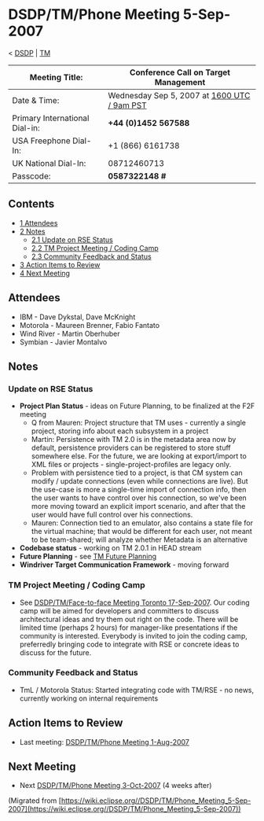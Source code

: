 

DSDP/TM/Phone Meeting 5-Sep-2007
================================

< [DSDP](./DSDP "DSDP")‎ | [TM](./TM "DSDP/TM")

| Meeting Title: | **Conference Call on Target Management** |
| --- | --- |
| Date & Time: | Wednesday Sep 5, 2007 at [1600 UTC / 9am PST](http://www.timeanddate.com/worldclock/fixedtime.html?month=9&day=5&year=2007&hour=16&min=00&sec=0&p1=0) |
| Primary International Dial-in: | **+44 (0)1452 567588** |
| USA Freephone Dial-In: | +1 (866) 6161738 |
| UK National Dial-In: | 08712460713 |
| Passcode: | **0587322148 #** |

Contents
--------

*   [1 Attendees](#Attendees)
*   [2 Notes](#Notes)
    *   [2.1 Update on RSE Status](#Update-on-RSE-Status)
    *   [2.2 TM Project Meeting / Coding Camp](#TM-Project-Meeting-.2F-Coding-Camp)
    *   [2.3 Community Feedback and Status](#Community-Feedback-and-Status)
*   [3 Action Items to Review](#Action-Items-to-Review)
*   [4 Next Meeting](#Next-Meeting)

Attendees
---------

*   IBM - Dave Dykstal, Dave McKnight
*   Motorola - Maureen Brenner, Fabio Fantato
*   Wind River - Martin Oberhuber
*   Symbian - Javier Montalvo

Notes
-----

### Update on RSE Status

*   **Project Plan Status** \- ideas on Future Planning, to be finalized at the F2F meeting
    *   Q from Mauren: Project structure that TM uses - currently a single project, storing info about each subsystem in a project
    *   Martin: Persistence with TM 2.0 is in the metadata area now by default, persistence providers can be registered to store stuff somewhere else. For the future, we are looking at export/import to XML files or projects - single-project-profiles are legacy only.
    *   Problem with persistence tied to a project, is that CM system can modify / update connections (even while connections are live). But the use-case is more a single-time import of connection info, then the user wants to have control over his connection, so we've been more moving toward an explicit import scenario, and after that the user would have full control over his connections.
    *   Mauren: Connection tied to an emulator, also contains a state file for the virtual machine; that would be different for each user, not meant to be team-shared; will analyze whether Metadata is an alternative
*   **Codebase status** \- working on TM 2.0.1 in HEAD stream
*   **Future Planning** \- see [TM Future Planning](./TM_Future_Planning "TM Future Planning")
*   **Windriver Target Communication Framework** \- moving forward

### TM Project Meeting / Coding Camp

*   See [DSDP/TM/Face-to-face Meeting Toronto 17-Sep-2007](./Face-to-face_Meeting_Toronto_17-Sep-2007 "DSDP/TM/Face-to-face Meeting Toronto 17-Sep-2007"). Our coding camp will be aimed for developers and committers to discuss architectural ideas and try them out right on the code. There will be limited time (perhaps 2 hours) for manager-like presentations if the community is interested. Everybody is invited to join the coding camp, preferredly bringing code to integrate with RSE or concrete ideas to discuss for the future.

### Community Feedback and Status

*   TmL / Motorola Status: Started integrating code with TM/RSE - no news, currently working on internal requirements

Action Items to Review
----------------------

*   Last meeting: [DSDP/TM/Phone Meeting 1-Aug-2007](./Phone_Meeting_1-Aug-2007 "DSDP/TM/Phone Meeting 1-Aug-2007")

Next Meeting
------------

*   Next [DSDP/TM/Phone Meeting 3-Oct-2007](./Phone_Meeting_3-Oct-2007 "DSDP/TM/Phone Meeting 3-Oct-2007") (4 weeks after)


(Migrated from [https://wiki.eclipse.org//DSDP/TM/Phone_Meeting_5-Sep-2007](https://wiki.eclipse.org//DSDP/TM/Phone_Meeting_5-Sep-2007))